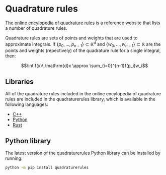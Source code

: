 # Quadrature rules

[The online encylopedia of quadrature rules](https://quadraturerules.org) is a reference website that lists a number of quadrature rules.

Quadrature rules are sets of points and weights that are used to approximate integrals. If $\{p_0,\dots,p_{n-1}\}\subset\mathbb{R}^d$ and $\{w_0,\dots,w_{n-1}\}\subset\mathbb{R}$
are the points and weights (repectively) of the quadrature rule for a single integral, then:

$$\int f(x)\,\mathrm{d}x \approx \sum_{i=0}^{n-1}f(p_i)w_i$$

## Libraries

All of the quadrature rules included in the online encylopedia of quadrature rules are included in the quadraturerules library, which is available in the following languages:

- [C++](https://quadraturerules.org/libraries/cpp.html)
- [Python](https://quadraturerules.org/libraries/python.html)
- [Rust](https://quadraturerules.org/libraries/rust.html)

## Python library

The latest version of the quadraturerules Python library can be installed by running:

```bash
python -m pip install quadraturerules
```

